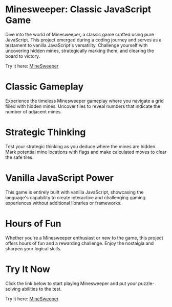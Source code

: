 # Minesweeper: Classic JavaScript Game

Dive into the world of Minesweeper, a classic game crafted using pure JavaScript. This project emerged during a coding journey and serves as a testament to vanilla JavaScript's versatility. Challenge yourself with uncovering hidden mines, strategically marking them, and clearing the board to victory.

Try it here: [MineSweeper]( https://shayzig.github.io/MineSweeper/)


# Classic Gameplay

Experience the timeless Minesweeper gameplay where you navigate a grid filled with hidden mines. Uncover tiles to reveal numbers that indicate the number of adjacent mines.

# Strategic Thinking

Test your strategic thinking as you deduce where the mines are hidden. Mark potential mine locations with flags and make calculated moves to clear the safe tiles.

# Vanilla JavaScript Power

This game is entirely built with vanilla JavaScript, showcasing the language's capability to create interactive and challenging gaming experiences without additional libraries or frameworks.

# Hours of Fun

Whether you're a Minesweeper enthusiast or new to the game, this project offers hours of fun and a rewarding challenge. Enjoy the nostalgia and sharpen your logical skills.

# Try It Now

Click the link below to start playing Minesweeper and put your puzzle-solving abilities to the test.

Try it here: [MineSweeper]( https://shayzig.github.io/MineSweeper/)

